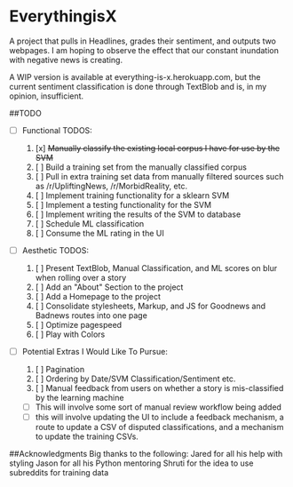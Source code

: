 # EverythingisX
A project that pulls in Headlines, grades their sentiment, and outputs two webpages.  I am hoping to observe the effect that our constant inundation with negative news is creating. 

A WIP version is available at everything-is-x.herokuapp.com, but the current sentiment classification is done through TextBlob and is, in my opinion, insufficient.

##TODO
* [ ] Functional TODOS:
  1. [x] ~~Manually classify the existing local corpus I have for use by the SVM~~
  1. [ ] Build a training set from the manually classified corpus
  1. [ ] Pull in extra training set data from manually filtered sources such as /r/UpliftingNews, /r/MorbidReality, etc.
  1. [ ] Implement training functionality for a sklearn SVM
  1. [ ] Implement a testing functionality for the SVM
  1. [ ] Implement writing the results of the SVM to database
  1. [ ] Schedule ML classification 
  1. [ ] Consume the ML rating in the UI

* [ ] Aesthetic TODOS:
  1. [ ] Present TextBlob, Manual Classification, and ML scores on blur when rolling over a story
  1. [ ] Add an "About" Section to the project
  1. [ ] Add a Homepage to the project
  1. [ ] Consolidate stylesheets, Markup, and JS for Goodnews and Badnews routes into one page
  1. [ ] Optimize pagespeed
  1. [ ] Play with Colors
* [ ] Potential Extras I Would Like To Pursue:
  1. [ ] Pagination
  1. [ ] Ordering by Date/SVM Classification/Sentiment etc.
  1. [ ] Manual feedback from users on whether a story is mis-classified by the learning machine
    * [ ] This will involve some sort of manual review workflow being added
    * [ ] this will involve updating the UI to include a feedback mechanism, a route to update a CSV of disputed classifications, and a mechanism to update the training CSVs. 

##Acknowledgments
  Big thanks to the following:
    Jared for all his help with styling
    Jason for all his Python mentoring
    Shruti for the idea to use subreddits for training data
